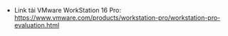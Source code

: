- Link tải VMware WorkStation 16 Pro: https://www.vmware.com/products/workstation-pro/workstation-pro-evaluation.html

